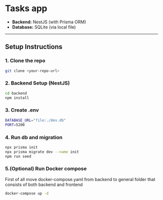# Tasks app

- **Backend:** NestJS (with Prisma ORM)  
- **Database:** SQLite (via local file)  

---

## Setup Instructions

### 1. Clone the repo

```bash
git clone <your-repo-url>
```

### 2. Backend Setup (NestJS)
```bash
cd backend
npm install

```
### 3. Create .env
```bash
DATABASE_URL="file:./dev.db"
PORT=5200
```
### 4. Run db and migration
```bash
npx prisma init
npx prisma migrate dev --name init
npm run seed
```
### 5.(Optional)  Run Docker compose 
First of all move docker-compose.yaml from backend to general folder that consists of both backend and frontend
```bash
docker-compose up -d
```
